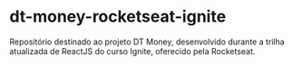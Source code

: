 # dt-money-rocketseat-ignite
Repositório destinado ao projeto DT Money, desenvolvido durante a trilha atualizada de ReactJS do curso Ignite, oferecido pela Rocketseat.
